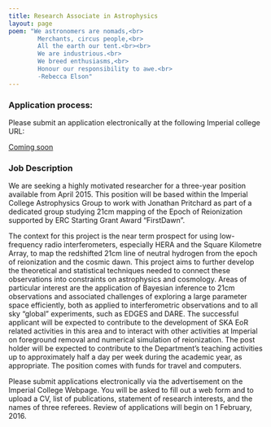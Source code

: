 ```yaml
---
title: Research Associate in Astrophysics
layout: page
poem: "We astronomers are nomads,<br>
		Merchants, circus people,<br>
		All the earth our tent.<br><br>
		We are industrious.<br>
		We breed enthusiasms,<br>
		Honour our responsibility to awe.<br>
		-Rebecca Elson"
---
```



### Application process:

Please submit an application electronically at the following Imperial college URL:

[Coming soon](null)

### Job Description

We are seeking a highly motivated researcher for a three-year position available from April 2015. This position will be based within the Imperial College Astrophysics Group to work with Jonathan Pritchard as part of a dedicated group studying 21cm mapping of the Epoch of Reionization supported by ERC Starting Grant Award “FirstDawn”.

The context for this project is the near term prospect for using low-frequency radio interferometers, especially HERA and the Square Kilometre Array, to map the redshifted 21cm line of neutral hydrogen from the epoch of reionization and the cosmic dawn. This project aims to further develop the theoretical and statistical techniques needed to connect these observations into constraints on astrophysics and cosmology. Areas of particular interest are the application of Bayesian inference to 21cm observations and associated challenges of exploring a large parameter space efficiently, both as applied to interferometric observations and to all sky “global” experiments, such as EDGES and DARE. The successful applicant will be expected to contribute to the development of SKA EoR related activities in this area and to interact with other activities at Imperial on foreground removal and numerical simulation of reionization. The post holder will be expected to contribute to the Department’s teaching activities up to approximately half a day per week during the academic year, as appropriate. The position comes with funds for travel and computers.

Please submit applications electronically via the advertisement on the Imperial College Webpage. You will be asked to fill out a web form and to upload a CV, list of publications, statement of research interests, and the names of three referees. Review of applications will begin on 1 February, 2016.